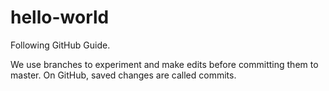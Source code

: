 # hello-world
Following GitHub Guide.

We use branches to experiment and make edits before committing them to master.
On GitHub, saved changes are called commits.
